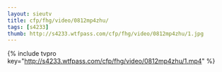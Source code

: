 ```yaml
--- 
layout: sieutv
title: cfp/fhg/video/0812mp4zhu/
tags: [s4233]
thumb: http://s4233.wtfpass.com/cfp/fhg/video/0812mp4zhu/1.jpg
---
```

{% include tvpro key="http://s4233.wtfpass.com/cfp/fhg/video/0812mp4zhu/1.mp4" %} 
